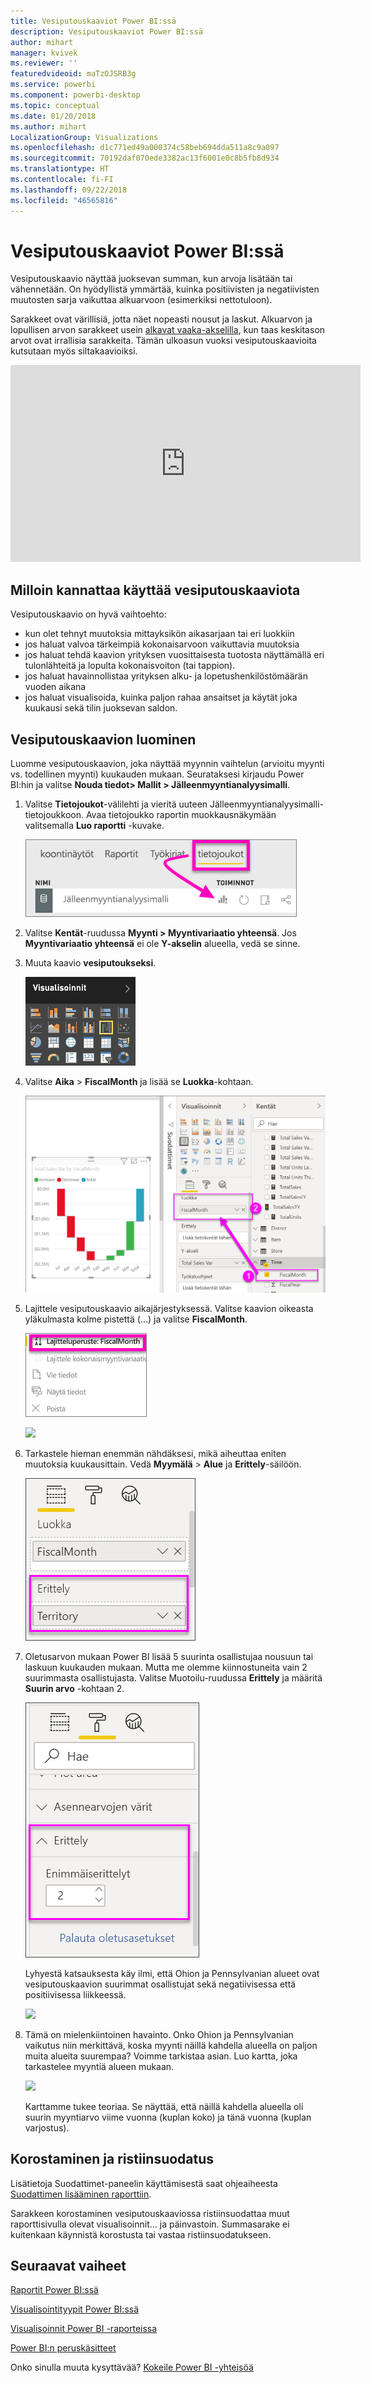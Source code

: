 ```yaml
---
title: Vesiputouskaaviot Power BI:ssä
description: Vesiputouskaaviot Power BI:ssä
author: mihart
manager: kvivek
ms.reviewer: ''
featuredvideoid: maTzOJSRB3g
ms.service: powerbi
ms.component: powerbi-desktop
ms.topic: conceptual
ms.date: 01/20/2018
ms.author: mihart
LocalizationGroup: Visualizations
ms.openlocfilehash: d1c771ed49a000374c58beb694dda511a8c9a097
ms.sourcegitcommit: 70192daf070ede3382ac13f6001e0c8b5fb8d934
ms.translationtype: HT
ms.contentlocale: fi-FI
ms.lasthandoff: 09/22/2018
ms.locfileid: "46565816"
---
```

# <a name="waterfall-charts-in-power-bi"></a>Vesiputouskaaviot Power BI:ssä
Vesiputouskaavio näyttää juoksevan summan, kun arvoja lisätään tai vähennetään. On hyödyllistä ymmärtää, kuinka positiivisten ja negatiivisten muutosten sarja vaikuttaa alkuarvoon (esimerkiksi nettotuloon).

Sarakkeet ovat värillisiä, jotta näet nopeasti nousut ja laskut. Alkuarvon ja lopullisen arvon sarakkeet usein [alkavat vaaka-akselilla](https://support.office.com/article/Create-a-waterfall-chart-in-Office-2016-for-Windows-8de1ece4-ff21-4d37-acd7-546f5527f185#BKMK_Float "alkavat vaaka-akselilla"), kun taas keskitason arvot ovat irrallisia sarakkeita. Tämän ulkoasun vuoksi vesiputouskaavioita kutsutaan myös siltakaavioiksi.

<iframe width="560" height="315" src="https://www.youtube.com/embed/qKRZPBnaUXM" frameborder="0" allow="autoplay; encrypted-media" allowfullscreen></iframe>

## <a name="when-to-use-a-waterfall-chart"></a>Milloin kannattaa käyttää vesiputouskaaviota
Vesiputouskaavio on hyvä vaihtoehto:

* kun olet tehnyt muutoksia mittayksikön aikasarjaan tai eri luokkiin
* jos haluat valvoa tärkeimpiä kokonaisarvoon vaikuttavia muutoksia
* jos haluat tehdä kaavion yrityksen vuosittaisesta tuotosta näyttämällä eri tulonlähteitä ja lopulta kokonaisvoiton (tai tappion).
* jos haluat havainnollistaa yrityksen alku- ja lopetushenkilöstömäärän vuoden aikana
* jos haluat visualisoida, kuinka paljon rahaa ansaitset ja käytät joka kuukausi sekä tilin juoksevan saldon. 

## <a name="create-a-waterfall-chart"></a>Vesiputouskaavion luominen
Luomme vesiputouskaavion, joka näyttää myynnin vaihtelun (arvioitu myynti vs. todellinen myynti) kuukauden mukaan. Seurataksesi kirjaudu Power BI:hin ja valitse **Nouda tiedot\> Mallit \> Jälleenmyyntianalyysimalli**. 

1. Valitse **Tietojoukot**-välilehti ja vieritä uuteen Jälleenmyyntianalyysimalli-tietojoukkoon.  Avaa tietojoukko raportin muokkausnäkymään valitsemalla **Luo raportti** -kuvake. 
   
    ![](media/power-bi-visualization-waterfall-charts/power-bi-waterfall-report.png)
2. Valitse **Kentät**-ruudussa **Myynti \> Myyntivariaatio yhteensä**. Jos **Myyntivariaatio yhteensä** ei ole **Y-akselin** alueella, vedä se sinne.
3. Muuta kaavio **vesiputoukseksi**. 
   
    ![](media/power-bi-visualization-waterfall-charts/convertwaterfall.png)
4. Valitse **Aika** \> **FiscalMonth** ja lisää se **Luokka**-kohtaan. 
   
    ![](media/power-bi-visualization-waterfall-charts/power-bi-waterfall.png)
5. Lajittele vesiputouskaavio aikajärjestyksessä. Valitse kaavion oikeasta yläkulmasta kolme pistettä (...) ja valitse **FiscalMonth**.
   
    ![](media/power-bi-visualization-waterfall-charts/power-bi-waterfall-sort.png)
   
    ![](media/power-bi-visualization-waterfall-charts/power-bi-waterfall-sorted.png)
6. Tarkastele hieman enemmän nähdäksesi, mikä aiheuttaa eniten muutoksia kuukausittain. Vedä **Myymälä** > **Alue** ja **Erittely**-säilöön.
   
    ![](media/power-bi-visualization-waterfall-charts/power-bi-waterfall-breakdown.png)
7. Oletusarvon mukaan Power BI lisää 5 suurinta osallistujaa nousuun tai laskuun kuukauden mukaan. Mutta me olemme kiinnostuneita vain 2 suurimmasta osallistujasta.  Valitse Muotoilu-ruudussa **Erittely** ja määritä **Suurin arvo** -kohtaan 2.
   
    ![](media/power-bi-visualization-waterfall-charts/power-bi-waterfall-breakdown-maximum.png)
   
    Lyhyestä katsauksesta käy ilmi, että Ohion ja Pennsylvanian alueet ovat vesiputouskaavion suurimmat osallistujat sekä negatiivisessa että positiivisessa liikkeessä. 
   
    ![](media/power-bi-visualization-waterfall-charts/power-bi-waterfall-axis.png)
8. Tämä on mielenkiintoinen havainto. Onko Ohion ja Pennsylvanian vaikutus niin merkittävä, koska myynti näillä kahdella alueella on paljon muita alueita suurempaa?  Voimme tarkistaa asian. Luo kartta, joka tarkastelee myyntiä alueen mukaan.  
   
    ![](media/power-bi-visualization-waterfall-charts/power-bi-map.png)
   
    Karttamme tukee teoriaa.  Se näyttää, että näillä kahdella alueella oli suurin myyntiarvo viime vuonna (kuplan koko) ja tänä vuonna (kuplan varjostus).

## <a name="highlighting-and-cross-filtering"></a>Korostaminen ja ristiinsuodatus
Lisätietoja Suodattimet-paneelin käyttämisestä saat ohjeaiheesta [Suodattimen lisääminen raporttiin](../power-bi-report-add-filter.md).

Sarakkeen korostaminen vesiputouskaaviossa ristiinsuodattaa muut raporttisivulla olevat visualisoinnit... ja päinvastoin. Summasarake ei kuitenkaan käynnistä korostusta tai vastaa ristiinsuodatukseen.

## <a name="next-steps"></a>Seuraavat vaiheet
[Raportit Power BI:ssä](../consumer/end-user-reports.md)

[Visualisointityypit Power BI:ssä](power-bi-visualization-types-for-reports-and-q-and-a.md)

[Visualisoinnit Power BI -raporteissa](power-bi-report-visualizations.md)

[Power BI:n peruskäsitteet](../consumer/end-user-basic-concepts.md)

Onko sinulla muuta kysyttävää? [Kokeile Power BI -yhteisöä](http://community.powerbi.com/)

